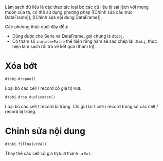 
Làm sạch dữ liệu là các thao tác loại bỏ các dữ liệu bị sai lệch với mong muốn của ta, có thể sử dụng phương pháp [[Chỉnh sửa cấu trúc DataFrame]], [[Chỉnh sửa nội dung DataFrame]].

Các phương thức dưới đây đều:
- Dùng được cho Serie và DataFrame, gọi chung là `dtobj`.
- Có tham số `inplace=False` thể hiện rằng hàm sẽ sao chép lại `dtobj`, thực hiện làm sạch rồi trả về kết quả (tham trị).

# Xóa bớt

```python
dtobj.dropna()
```
Loại bỏ các cell / record có giá trị `NaN`.

```python
dtobj.drop_duplicates()
```
Loại bỏ các cell / record bị trùng. Chỉ giữ lại 1 cell / record trong số các cell / record bị trùng.

# Chỉnh sửa nội dung

```python
dtobj.fillna(urVal)
```
Thay thế các cell có giá trị `NaN` thành `urVal`.
